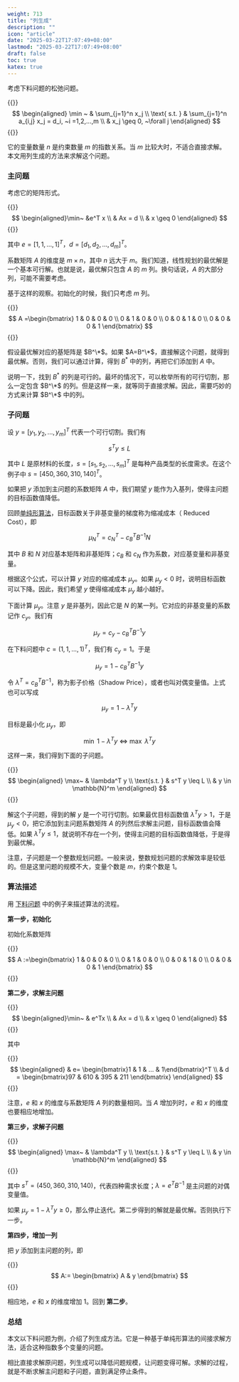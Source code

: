 ```yaml
---
weight: 713
title: "列生成"
description: ""
icon: "article"
date: "2025-03-22T17:07:49+08:00"
lastmod: "2025-03-22T17:07:49+08:00"
draft: false
toc: true
katex: true
---
```


考虑下料问题的松弛问题。

{{<katex>}}
$$
\begin{aligned}
\min ~ & \sum_{j=1}^n x_j \\
\text{ s.t. } &  \sum_{j=1}^n a_{i,j} x_j = d_i, ~i =1,2,...,m  \\
& x_j \geq 0, ~\forall j
\end{aligned}
$$
{{</katex>}}

它的变量数量 $n$ 是约束数量  $m$ 的指数关系。当 $m$ 比较大时，不适合直接求解。本文用列生成的方法来求解这个问题。

### 主问题

考虑它的矩阵形式。

{{<katex>}}
$$
\begin{aligned}\min~ &e^T x \\
& Ax = d \\
& x \geq 0
\end{aligned}
$$
{{</katex>}}

其中 $e=[1, 1, ..., 1]^T$，$d=[d_1, d_2, ..., d_m]^T$。

系数矩阵 $A$ 的维度是 $m\times n$，其中 $n$ 远大于 $m$。我们知道，线性规划的最优解是一个基本可行解。也就是说，最优解只包含 $A$ 的 $m$ 列。换句话说，$A$ 的大部分列，可能不需要考虑。

基于这样的观察。初始化的时候，我们只考虑 $m$ 列。

{{<katex>}}
$$
A =\begin{bmatrix}
1 & 0 & 0 & 0 \\
0 & 1 & 0 & 0 \\
0 & 0 & 1 & 0 \\
0 & 0 & 0 & 1
\end{bmatrix}
$$
{{</katex>}}

假设最优解对应的基矩阵是 $B^\*$。如果 $A=B^\*$，直接解这个问题，就得到最优解。否则，我们可以通过计算，得到 $B^*$ 中的列，再把它们添加到 $A$ 中。

说明一下，找到 $B^*$ 的列是可行的。最坏的情况下，可以枚举所有的可行切割，那么一定包含 $B^\*$ 的列。但是这样一来，就等同于直接求解。因此，需要巧妙的方式来计算 $B^\*$ 中的列。

### 子问题

设 $y = [y_1, y_2, ..., y_m]^T$ 代表一个可行切割。我们有

$$
s^T y \leq L
$$

其中 $L$ 是原材料的长度，$s=[s_1, s_2, ..., s_m]^T$ 是每种产品类型的长度需求。在这个例子中 $s = [450, 360, 310, 140]^T$。


如果把 $y$ 添加到主问题的系数矩阵 $A$ 中，我们期望 $y$ 能作为入基列，使得主问题的目标函数值降低。 

回顾[单纯形算法](../../simplex-method/simplex)，目标函数关于非基变量的梯度称为缩减成本（
Reduced Cost），即

$$
\mu^T_N = c^T_N - c^T_B B^{-1} N
$$

其中 $B$ 和 $N$ 对应基本矩阵和非基矩阵；$c_B$ 和 $c_N$ 作为系数，对应基变量和非基变量。

根据这个公式，可以计算 $y$ 对应的缩减成本 $\mu_y$。如果 $\mu_y < 0$ 时，说明目标函数可以下降。因此，我们希望 $y$ 使得缩减成本 $\mu_y$ 越小越好。

下面计算 $\mu_y$。注意 $y$ 是非基列，因此它是 $N$ 的某一列。它对应的非基变量的系数记作 $c_y$。我们有

$$
\mu_y = c_y - c^T_B B^{-1}y
$$

在下料问题中 $c = (1, 1, ..., 1)^T$，我们有 $c_y=1$。于是

$$
\mu_y = 1 - c^T_B B^{-1}y
$$

令 $\lambda^T = c^T_B B^{-1}$，称为影子价格（Shadow Price），或者也叫对偶变量值。上式也可以写成

$$
\mu_y = 1 - \lambda^T y
$$

目标是最小化 $\mu_y$，即

$$
\min~ 1-\lambda^T y ~ \Leftrightarrow~  \max~ \lambda^Ty
$$

这样一来，我们得到下面的子问题。

{{<katex>}}
$$
\begin{aligned}
\max~ & \lambda^T y \\
\text{s.t. } & s^T y \leq L \\
& y \in \mathbb{N}^m
\end{aligned}
$$
{{</katex>}}

解这个子问题，得到的解 $y$ 是一个可行切割。如果最优目标函数值 $\lambda^T y > 1$，于是 $\mu_y < 0$，把它添加到主问题系数矩阵 $A$ 的列然后求解主问题，目标函数值会降低。如果 $\lambda^T y \leq 1$，就说明不存在一个列，使得主问题的目标函数值降低，于是得到最优解。

注意，子问题是一个整数规划问题。一般来说，整数规划问题的求解效率是较低的。但是这里问题的规模不大，变量个数是 $m$，约束个数是 1。

### 算法描述

用 [下料问题](cutting-stock) 中的例子来描述算法的流程。

**第一步，初始化**

初始化系数矩阵

{{<katex>}}
$$
A :=\begin{bmatrix}
1 & 0 & 0 & 0 \\
0 & 1 & 0 & 0 \\
0 & 0 & 1 & 0 \\
0 & 0 & 0 & 1
\end{bmatrix}
$$
{{</katex>}}

**第二步，求解主问题**

{{<katex>}}
$$
\begin{aligned}\min~ & e^Tx \\
& Ax = d \\
& x \geq 0
\end{aligned}
$$
{{</katex>}}

其中

{{<katex>}}
$$
\begin{aligned}
& e= \begin{bmatrix}1 & 1 & ... & 1\end{bmatrix}^T
\\
& d = \begin{bmatrix}97 &  610 & 395 &  211 \end{bmatrix}
\end{aligned}
$$
{{</katex>}}

注意，$e$ 和 $x$ 的维度与系数矩阵 $A$ 列的数量相同。当 $A$ 增加列时，$e$ 和 $x$ 的维度也要相应地增加。

**第三步，求解子问题**

{{<katex>}}
$$
\begin{aligned}
\max~ & \lambda^T y \\
\text{s.t. } & s^T y \leq L \\
& y \in \mathbb{N}^m
\end{aligned}
$$
{{</katex>}}

其中 $s^T=(450,360,310,140)$，代表四种需求长度；$\lambda=e^T B^{-1}$ 是主问题的对偶变量值。

如果 $\mu_y = 1-\lambda^T y \geq 0$，那么停止迭代。第二步得到的解就是最优解。否则执行下一步。

**第四步，增加一列**

把 $y$ 添加到主问题的列，即

{{<katex>}}
$$
A:= \begin{bmatrix} A & y
\end{bmatrix}
$$
{{</katex>}}

相应地，$e$ 和 $x$ 的维度增加 1。回到 **第二步**。

###  总结

本文以下料问题为例，介绍了列生成方法。它是一种基于单纯形算法的间接求解方法，适合这种指数多个变量的问题。

相比直接求解原问题，列生成可以降低问题规模，让问题变得可解。求解的过程，就是不断求解主问题和子问题，直到满足停止条件。